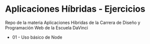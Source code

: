 # Aplicaciones Híbridas - Ejercicios

Repo de la materia Aplicaciones Híbridas de la Carrera de Diseño y Programación Web de la Escuela DaVinci

* 01 - Uso básico de Node
